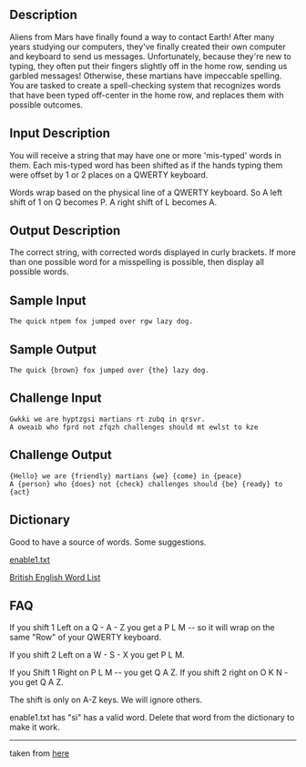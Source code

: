## Description

Aliens from Mars have finally found a way to contact Earth! After many years
studying our computers, they've finally created their own computer and keyboard
to send us messages. Unfortunately, because they're new to typing, they often
put their fingers slightly off in the home row, sending us garbled messages!
Otherwise, these martians have impeccable spelling. You are tasked to create a
spell-checking system that recognizes words that have been typed off-center in
the home row, and replaces them with possible outcomes.

## Input Description

You will receive a string that may have one or more 'mis-typed' words in them.
Each mis-typed word has been shifted as if the hands typing them were offset by
1 or 2 places on a QWERTY keyboard.

Words wrap based on the physical line of a QWERTY keyboard. So A left shift of
1 on Q becomes P. A right shift of L becomes A.

## Output Description

The correct string, with corrected words displayed in curly brackets. If more
than one possible word for a misspelling is possible, then display all possible words.

## Sample Input

`The quick ntpem fox jumped over rgw lazy dog.`

## Sample Output

`The quick {brown} fox jumped over {the} lazy dog.`

## Challenge Input

```text
Gwkki we are hyptzgsi martians rt zubq in qrsvr.
A oweaib who fprd not zfqzh challenges should mt ewlst to kze
```

## Challenge Output

```text
{Hello} we are {friendly} martians {we} {come} in {peace}
A {person} who {does} not {check} challenges should {be} {ready} to {act}
```

## Dictionary

Good to have a source of words. Some suggestions.

[enable1.txt](https://code.google.com/p/dotnetperls-controls/downloads/detail?name=enable1.txt)

[British English Word List](http://www.curlewcommunications.co.uk/wordlist.html)

## FAQ

If you shift 1 Left on a Q - A - Z you get a P L M -- so it will wrap on the same "Row" of your QWERTY keyboard.

If you shift 2 Left on a W - S - X you get P L M.

If you Shift 1 Right on P L M -- you get Q A Z. If you shift 2 right on O K N - you get Q A Z.

The shift is only on A-Z keys. We will ignore others.

enable1.txt has "si" has a valid word. Delete that word from the dictionary to make it work.

---

taken from [here](https://old.reddit.com/r/dailyprogrammer/comments/29od55/722014_challenge_169_intermediate_homerow_spell/)
